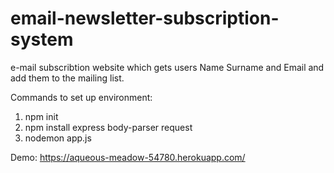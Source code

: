 # email-newsletter-subscription-system
e-mail subscribtion website which gets users Name Surname and Email and add them to the mailing list.


Commands to set up environment: 
1) npm init
2) npm install express body-parser request
3) nodemon app.js

Demo:
https://aqueous-meadow-54780.herokuapp.com/
